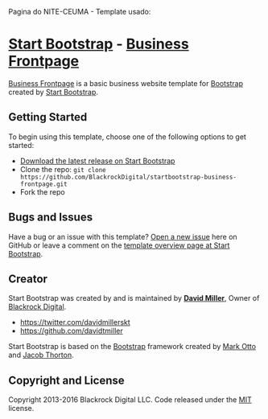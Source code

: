 Pagina do NITE-CEUMA - Template usado: 

# [Start Bootstrap](http://startbootstrap.com/) - [Business Frontpage](http://startbootstrap.com/template-overviews/business-frontpage/)

[Business Frontpage](http://startbootstrap.com/template-overviews/business-frontpage/) is a basic business website template for [Bootstrap](http://getbootstrap.com/) created by [Start Bootstrap](http://startbootstrap.com/).

## Getting Started

To begin using this template, choose one of the following options to get started:
* [Download the latest release on Start Bootstrap](http://startbootstrap.com/template-overviews/business-frontpage/)
* Clone the repo: `git clone https://github.com/BlackrockDigital/startbootstrap-business-frontpage.git`
* Fork the repo

## Bugs and Issues

Have a bug or an issue with this template? [Open a new issue](https://github.com/BlackrockDigital/startbootstrap-business-frontpage/issues) here on GitHub or leave a comment on the [template overview page at Start Bootstrap](http://startbootstrap.com/template-overviews/business-frontpage/).

## Creator

Start Bootstrap was created by and is maintained by **[David Miller](http://davidmiller.io/)**, Owner of [Blackrock Digital](http://blackrockdigital.io/).

* https://twitter.com/davidmillerskt
* https://github.com/davidtmiller

Start Bootstrap is based on the [Bootstrap](http://getbootstrap.com/) framework created by [Mark Otto](https://twitter.com/mdo) and [Jacob Thorton](https://twitter.com/fat).

## Copyright and License

Copyright 2013-2016 Blackrock Digital LLC. Code released under the [MIT](https://github.com/BlackrockDigital/startbootstrap-business-frontpage/blob/gh-pages/LICENSE) license.
